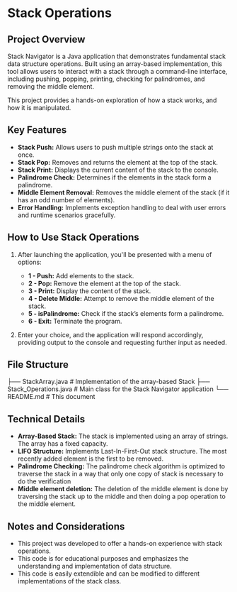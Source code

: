 # Stack Operations
## Project Overview

Stack Navigator is a Java application that demonstrates fundamental stack data structure operations. Built using an array-based implementation, this tool allows users to interact with a stack through a command-line interface, including pushing, popping, printing, checking for palindromes, and removing the middle element.

This project provides a hands-on exploration of how a stack works, and how it is manipulated.

## Key Features

*   **Stack Push:** Allows users to push multiple strings onto the stack at once.
*   **Stack Pop:** Removes and returns the element at the top of the stack.
*   **Stack Print:** Displays the current content of the stack to the console.
*   **Palindrome Check:** Determines if the elements in the stack form a palindrome.
*   **Middle Element Removal:** Removes the middle element of the stack (if it has an odd number of elements).
*   **Error Handling:** Implements exception handling to deal with user errors and runtime scenarios gracefully.

## How to Use Stack Operations

1.  After launching the application, you'll be presented with a menu of options:
    *   **1 - Push:**  Add elements to the stack.
    *   **2 - Pop:** Remove the element at the top of the stack.
    *   **3 - Print:** Display the content of the stack.
    *   **4 - Delete Middle:** Attempt to remove the middle element of the stack.
    *   **5 - isPalindrome:** Check if the stack’s elements form a palindrome.
    *   **6 - Exit:** Terminate the program.

2.  Enter your choice, and the application will respond accordingly, providing output to the console and requesting further input as needed.

## File Structure
├── StackArray.java # Implementation of the array-based Stack
├── Stack_Operations.java # Main class for the Stack Navigator application
└── README.md # This document

## Technical Details

*   **Array-Based Stack:** The stack is implemented using an array of strings. The array has a fixed capacity.
*   **LIFO Structure:** Implements Last-In-First-Out stack structure. The most recently added element is the first to be removed.
*   **Palindrome Checking:** The palindrome check algorithm is optimized to traverse the stack in a way that only one copy of stack is necessary to do the verification
*  **Middle element deletion:** The deletion of the middle element is done by traversing the stack up to the middle and then doing a pop operation to the middle element.

## Notes and Considerations
*   This project was developed to offer a hands-on experience with stack operations.
*   This code is for educational purposes and emphasizes the understanding and implementation of data structure.
*   This code is easily extendible and can be modified to different implementations of the stack class.
